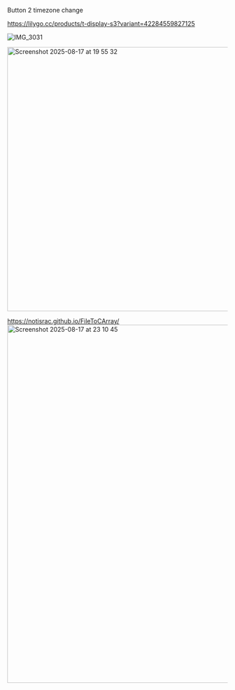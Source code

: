 Button 2 timezone change


https://lilygo.cc/products/t-display-s3?variant=42284559827125

![IMG_3031](https://github.com/user-attachments/assets/40c90c24-5985-422a-90e0-2146ed9cf51f)


<img width="617" height="604" alt="Screenshot 2025-08-17 at 19 55 32" src="https://github.com/user-attachments/assets/4824d0ee-c407-4241-8bcd-668b637a35bc" />


https://notisrac.github.io/FileToCArray/
<img width="1006" height="819" alt="Screenshot 2025-08-17 at 23 10 45" src="https://github.com/user-attachments/assets/6a46e782-5641-4510-8ed9-3dcad449090b" />
